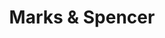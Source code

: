 ---
title: "Marks & Spencer"
url: /aberdeen/marks-and-spencer-south-terrace/
shop: department store
---